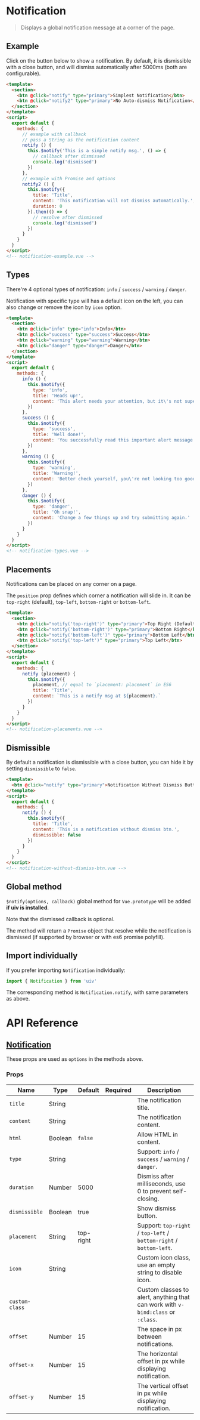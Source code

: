 # Notification

> Displays a global notification message at a corner of the page.

## Example

Click on the button below to show a notification. By default, it is dismissible with a close button, and will dismiss automatically after 5000ms (both are configurable).

```html
<template>
  <section>
    <btn @click="notify" type="primary">Simplest Notification</btn>
    <btn @click="notify2" type="primary">No Auto-dismiss Notification</btn>
  </section>
</template>
<script>
  export default {
    methods: {
      // example with callback
      // pass a String as the notification content
      notify () {
        this.$notify('This is a simple notify msg.', () => {
          // callback after dismissed
          console.log('dismissed')
        })
      },
      // example with Promise and options
      notify2 () {
        this.$notify({
          title: 'Title',
          content: 'This notification will not dismiss automatically.',
          duration: 0
        }).then(() => {
          // resolve after dismissed
          console.log('dismissed')
        })
      }
    }
  }
</script>
<!-- notification-example.vue -->
```

## Types

There're 4 optional types of notification: `info` / `success` / `warning` / `danger`.

Notification with specific type will has a default icon on the left, you can also change or remove the icon by `icon` option.

```html
<template>
  <section>
    <btn @click="info" type="info">Info</btn>
    <btn @click="success" type="success">Success</btn>
    <btn @click="warning" type="warning">Warning</btn>
    <btn @click="danger" type="danger">Danger</btn>
  </section>
</template>
<script>
  export default {
    methods: {
      info () {
        this.$notify({
          type: 'info',
          title: 'Heads up!',
          content: 'This alert needs your attention, but it\'s not super important.'
        })
      },
      success () {
        this.$notify({
          type: 'success',
          title: 'Well done!',
          content: 'You successfully read this important alert message.'
        })
      },
      warning () {
        this.$notify({
          type: 'warning',
          title: 'Warning!',
          content: 'Better check yourself, you\'re not looking too good.'
        })
      },
      danger () {
        this.$notify({
          type: 'danger',
          title: 'Oh snap!',
          content: 'Change a few things up and try submitting again.'
        })
      }
    }
  }
</script>
<!-- notification-types.vue -->
```

## Placements

Notifications can be placed on any corner on a page.

The `position` prop defines which corner a notification will slide in. It can be `top-right` (default), `top-left`, `bottom-right` or `bottom-left`.

```html
<template>
  <section>
    <btn @click="notify('top-right')" type="primary">Top Right (Default)</btn>
    <btn @click="notify('bottom-right')" type="primary">Bottom Right</btn>
    <btn @click="notify('bottom-left')" type="primary">Bottom Left</btn>
    <btn @click="notify('top-left')" type="primary">Top Left</btn>
  </section>
</template>
<script>
  export default {
    methods: {
      notify (placement) {
        this.$notify({
          placement, // equal to `placement: placement` in ES6
          title: 'Title',
          content: `This is a notify msg at ${placement}.`
        })
      }
    }
  }
</script>
<!-- notification-placements.vue -->
```

## Dismissible

By default a notification is dismissible with a close button, you can hide it by setting `dismissible` to `false`.

```html
<template>
  <btn @click="notify" type="primary">Notification Without Dismiss Button</btn>
</template>
<script>
  export default {
    methods: {
      notify () {
        this.$notify({
          title: 'Title',
          content: 'This is a notification without dismiss btn.',
          dismissible: false
        })
      }
    }
  }
</script>
<!-- notification-without-dismiss-btn.vue -->
```

## Global method

`$notify(options, callback)` global method for `Vue.prototype` will be added **if uiv is installed**.

Note that the dismissed callback is optional.

The method will return a `Promise` object that resolve while the notification is dismissed (if supported by browser or with es6 promise polyfill).

## Import individually

If you prefer importing `Notification` individually:

```javascript
import { Notification } from 'uiv'
```

The corresponding method is `Notification.notify`, with same parameters as above.

# API Reference

## [Notification](https://github.com/wxsms/uiv/blob/master/src/services/notification/Notification.vue)

These props are used as `options` in the methods above.

### Props

Name           | Type       | Default   | Required | Description
----------     | ---------- | --------  | -------- | -----------------------
`title`        | String     |           |          | The notification title.
`content`      | String     |           |          | The notification content.
`html`         | Boolean    | `false`   |          | Allow HTML in content.
`type`         | String     |           |          | Support: `info` / `success` / `warning` / `danger`.
`duration`     | Number     | 5000      |          | Dismiss after milliseconds, use 0 to prevent self-closing.
`dismissible`  | Boolean    | true      |          | Show dismiss button.
`placement`    | String     | top-right |          | Support: `top-right` / `top-left` / `bottom-right` / `bottom-left`.
`icon`         | String     |           |          | Custom icon class, use an empty string to disable icon.
`custom-class` |            |           |          | Custom classes to alert, anything that can work with `v-bind:class` or `:class`.
`offset`       | Number     | 15        |          | The space in px between notifications.
`offset-x`     | Number     | 15        |          | The horizontal offset in px while displaying notification.
`offset-y`     | Number     | 15        |          | The vertical offset in px while displaying notification.
